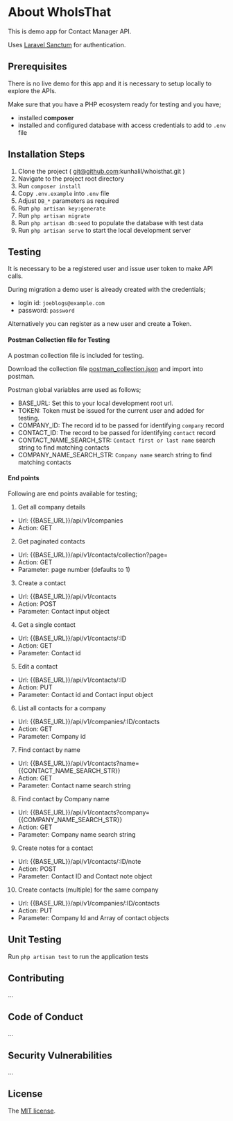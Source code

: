 # About WhoIsThat

This is demo app for Contact Manager API.

Uses [Laravel Sanctum](https://github.com/laravel/sanctum) for authentication.

## Prerequisites

There is no live demo for this app and it is necessary to setup locally to explore the APIs.

Make sure that you have a PHP ecosystem ready for testing and you have;
- installed **composer**
- installed and configured database with access credentials to add to `.env` file

## Installation Steps
1. Clone the project ( git@github.com:kunhalil/whoisthat.git )
2. Navigate to the project root directory
3. Run `composer install`
4. Copy `.env.example` into `.env` file
5. Adjust `DB_*` parameters as required
6. Run `php artisan key:generate`
7. Run `php artisan migrate`
8. Run `php artisan db:seed` to populate the database with test data
9. Run `php artisan serve` to start the local development server

## Testing
It is necessary to be a registered user and issue user token to make API calls.

During migration a demo user is already created with the credentials;
- login id: `joeblogs@example.com`
- password: `password`

Alternatively you can register as a new user and create a Token.

#### Postman Collection file for Testing
A postman collection file is included for testing.

Download the collection file [postman_collection.json](postman_collection.json) and import into postman.

Postman global variables arre used as follows;
- BASE_URL: Set this to your local development root url.
- TOKEN: Token must be issued for the current user and added for testing.
- COMPANY_ID: The record id to be passed for identifying `company` record
- CONTACT_ID: The record to be passed for identifying `contact` record
- CONTACT_NAME_SEARCH_STR: `Contact first or last name` search string to find matching contacts
- COMPANY_NAME_SEARCH_STR: `Company name` search string to find matching contacts

#### End points

Following are end points available for testing;

1. Get all company details
- Url: {{BASE_URL}}/api/v1/companies
- Action: GET

2. Get paginated contacts
- Url: {{BASE_URL}}/api/v1/contacts/collection?page=
- Action: GET
- Parameter: page number (defaults to 1)

3. Create a contact
- Url: {{BASE_URL}}/api/v1/contacts
- Action: POST
- Parameter: Contact input object

4. Get a single contact
- Url: {{BASE_URL}}/api/v1/contacts/:ID
- Action: GET
- Parameter: Contact id

5. Edit a contact
- Url: {{BASE_URL}}/api/v1/contacts/:ID
- Action: PUT
- Parameter: Contact id and Contact input object

6. List all contacts for a company
- Url: {{BASE_URL}}/api/v1/companies/:ID/contacts
- Action: GET
- Parameter: Company id

7. Find contact by name
- Url: {{BASE_URL}}/api/v1/contacts?name={{CONTACT_NAME_SEARCH_STR}}
- Action: GET
- Parameter: Contact name search string

8. Find contact by Company name
- Url: {{BASE_URL}}/api/v1/contacts?company={{COMPANY_NAME_SEARCH_STR}}
- Action: GET
- Parameter: Company name search string

9. Create notes for a contact
- Url: {{BASE_URL}}/api/v1/contacts/:ID/note
- Action: POST
- Parameter: Contact ID and Contact note object

10. Create contacts (multiple) for the same company
- Url: {{BASE_URL}}/api/v1/companies/:ID/contacts
- Action: PUT
- Parameter: Company Id and Array of contact objects

## Unit Testing

Run `php artisan test` to run the application tests

## Contributing
...

## Code of Conduct
...

## Security Vulnerabilities
...

## License

The [MIT license](https://opensource.org/licenses/MIT).
